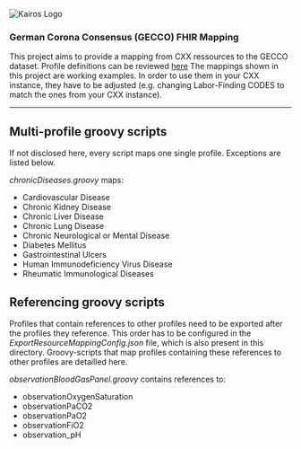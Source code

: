 ![Kairos Logo](https://www.kairos.de/app/uploads/kairos-logo-blue.png "Kairos Logo")

### German Corona Consensus (GECCO) FHIR Mapping
This project aims to provide a mapping from CXX ressources to the GECCO dataset.
Profile definitions can be reviewed [here](https://simplifier.net/forschungsnetzcovid-19)
The mappings shown in this project are working examples. In order to use them in your CXX instance, they have to be adjusted (e.g. changing Labor-Finding CODES to match the ones from your CXX instance).

---

## Multi-profile groovy scripts
If not disclosed here, every script maps one single profile. Exceptions are listed below.

*chronicDiseases.groovy* maps:
 *  Cardiovascular Disease
 *  Chronic Kidney Disease
 *  Chronic Liver Disease
 *  Chronic Lung Disease
 *  Chronic Neurological or Mental Disease
 *  Diabetes Mellitus
 *  Gastrointestinal Ulcers
 *  Human Immunodeficiency Virus Disease
 *  Rheumatic Immunological Diseases 


## Referencing groovy scripts
Profiles that contain references to other profiles need to be exported after the profiles they reference. 
This order has to be configured in the *ExportResourceMappingConfig.json* file, which is also present in this directory.
Groovy-scripts that map profiles containing these references to other profiles are detailled here.

*observationBloodGasPanel.groovy* contains references to:
 * observationOxygenSaturation
 * observationPaCO2
 * observationPaO2
 * observationFiO2
 * observation_pH